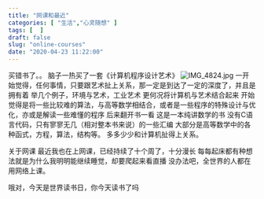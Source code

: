 ```yaml
---
title: "网课和最近"
categories: [ "生活","心灵随想" ]
tags: [  ]
draft: false
slug: "online-courses"
date: "2020-04-23 11:22:00"
---
```


买错书了。。
脑子一热买了一套《计算机程序设计艺术》
![IMG_4824.jpg][1]
一开始觉得，任何事情，只要跟艺术扯上关系，那一定是到达了一定的深度了，并且是拥有着
举几个例子，环境与艺术，工业艺术
更何况将计算机与艺术结合起来
开始觉得是将一些比较难的算法，与高等数学相结合，或者是一些程序的特殊设计与优化，亦或是解读一些难懂的程序
后来翻开书一看
这是一本纯讲数学的书
没有C语言代码，只有寥寥无几（相对整本书来说）的一些汇编
大部分是高等数学中的各种函式，方程，算法，结构等。
多多少少和计算机扯得上关系。

关于网课
最近我也在上网课，已经持续了十个周了，十分漫长
每每起床都有种想法就是为什么我明明能继续睡觉，却要爬起来看直播
没办法吧，全世界的人都在用网络上课。

哦对，今天是世界读书日，你今天读书了吗


  [1]: https://cdn.rhyland.cn/usr/uploads/2020/04/894321323.jpg